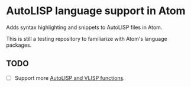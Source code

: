 # AutoLISP language support in Atom

Adds syntax highlighting and snippets to AutoLISP files in Atom.

This is still a testing repository to familiarize with Atom's language packages.

## TODO
- [ ] Support more [AutoLISP and VLISP functions](http://docs.autodesk.com/ACD/2011/ENU/filesALR/WS1a9193826455f5ff1a32d8d10ebc6b7ccc-6ade.htm).
